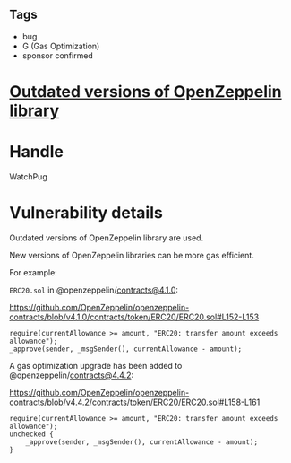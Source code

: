## Tags

- bug
- G (Gas Optimization)
- sponsor confirmed

# [ Outdated versions of OpenZeppelin library](https://github.com/code-423n4/2022-01-elasticswap-findings/issues/155) 

# Handle

WatchPug


# Vulnerability details

Outdated versions of OpenZeppelin library are used.

New versions of OpenZeppelin libraries can be more gas efficient. 

For example:

`ERC20.sol` in @openzeppelin/contracts@4.1.0:

https://github.com/OpenZeppelin/openzeppelin-contracts/blob/v4.1.0/contracts/token/ERC20/ERC20.sol#L152-L153

```solidity
require(currentAllowance >= amount, "ERC20: transfer amount exceeds allowance");
_approve(sender, _msgSender(), currentAllowance - amount);
```

A gas optimization upgrade has been added to @openzeppelin/contracts@4.4.2:

https://github.com/OpenZeppelin/openzeppelin-contracts/blob/v4.4.2/contracts/token/ERC20/ERC20.sol#L158-L161
```solidity
require(currentAllowance >= amount, "ERC20: transfer amount exceeds allowance");
unchecked {
    _approve(sender, _msgSender(), currentAllowance - amount);
}
```

